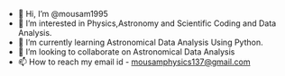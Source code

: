 - 👋 Hi, I’m @mousam1995
- 👀 I’m interested in Physics,Astronomy and Scientific Coding and Data Analysis.
- 🌱 I’m currently learning Astronomical Data Analysis Using Python.
- 💞️ I’m looking to collaborate on Astronomical Data Analysis 
- 📫 How to reach my email id - mousamphysics137@gmail.com

<!---
mousam1995/mousam1995 is a ✨ special ✨ repository because its `README.md` (this file) appears on your GitHub profile.
You can click the Preview link to take a look at your changes.
--->
